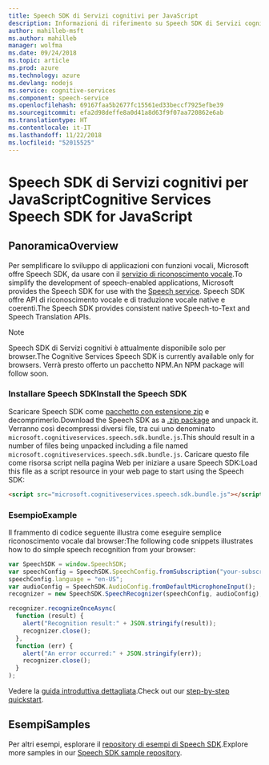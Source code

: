 ```yaml
---
title: Speech SDK di Servizi cognitivi per JavaScript
description: Informazioni di riferimento su Speech SDK di Servizi cognitivi per JavaScript
author: mahilleb-msft
ms.author: mahilleb
manager: wolfma
ms.date: 09/24/2018
ms.topic: article
ms.prod: azure
ms.technology: azure
ms.devlang: nodejs
ms.service: cognitive-services
ms.component: speech-service
ms.openlocfilehash: 69167faa5b2677fc15561ed33beccf7925efbe39
ms.sourcegitcommit: efa2d98deffe8a0d41a8d63f9f07aa720862e6ab
ms.translationtype: HT
ms.contentlocale: it-IT
ms.lasthandoff: 11/22/2018
ms.locfileid: "52015525"
---
```

# <a name="cognitive-services-speech-sdk-for-javascript"></a><span data-ttu-id="d4c8d-103">Speech SDK di Servizi cognitivi per JavaScript</span><span class="sxs-lookup"><span data-stu-id="d4c8d-103">Cognitive Services Speech SDK for JavaScript</span></span>

## <a name="overview"></a><span data-ttu-id="d4c8d-104">Panoramica</span><span class="sxs-lookup"><span data-stu-id="d4c8d-104">Overview</span></span>

<span data-ttu-id="d4c8d-105">Per semplificare lo sviluppo di applicazioni con funzioni vocali, Microsoft offre Speech SDK, da usare con il [servizio di riconoscimento vocale](https://aka.ms/csspeech).</span><span class="sxs-lookup"><span data-stu-id="d4c8d-105">To simplify the development of speech-enabled applications, Microsoft provides the Speech SDK for use with the [Speech service](https://aka.ms/csspeech).</span></span>
<span data-ttu-id="d4c8d-106">Speech SDK offre API di riconoscimento vocale e di traduzione vocale native e coerenti.</span><span class="sxs-lookup"><span data-stu-id="d4c8d-106">The Speech SDK provides consistent native Speech-to-Text and Speech Translation APIs.</span></span>

> [!NOTE]
> <span data-ttu-id="d4c8d-107">Speech SDK di Servizi cognitivi è attualmente disponibile solo per browser.</span><span class="sxs-lookup"><span data-stu-id="d4c8d-107">The Cognitive Services Speech SDK is currently available only for browsers.</span></span>
> <span data-ttu-id="d4c8d-108">Verrà presto offerto un pacchetto NPM.</span><span class="sxs-lookup"><span data-stu-id="d4c8d-108">An NPM package will follow soon.</span></span>

### <a name="install-the-speech-sdk"></a><span data-ttu-id="d4c8d-109">Installare Speech SDK</span><span class="sxs-lookup"><span data-stu-id="d4c8d-109">Install the Speech SDK</span></span>

<span data-ttu-id="d4c8d-110">Scaricare Speech SDK come [pacchetto con estensione zip](https://aka.ms/csspeech/jsbrowserpackage) e decomprimerlo.</span><span class="sxs-lookup"><span data-stu-id="d4c8d-110">Download the Speech SDK as a [.zip package](https://aka.ms/csspeech/jsbrowserpackage) and unpack it.</span></span>
<span data-ttu-id="d4c8d-111">Verranno così decompressi diversi file, tra cui uno denominato `microsoft.cognitiveservices.speech.sdk.bundle.js`.</span><span class="sxs-lookup"><span data-stu-id="d4c8d-111">This should result in a number of files being unpacked including a file named `microsoft.cognitiveservices.speech.sdk.bundle.js`.</span></span>
<span data-ttu-id="d4c8d-112">Caricare questo file come risorsa script nella pagina Web per iniziare a usare Speech SDK:</span><span class="sxs-lookup"><span data-stu-id="d4c8d-112">Load this file as a script resource in your web page to start using the Speech SDK:</span></span>

```html
<script src="microsoft.cognitiveservices.speech.sdk.bundle.js"></script>
```

### <a name="example"></a><span data-ttu-id="d4c8d-113">Esempio</span><span class="sxs-lookup"><span data-stu-id="d4c8d-113">Example</span></span> 

<span data-ttu-id="d4c8d-114">Il frammento di codice seguente illustra come eseguire semplice riconoscimento vocale dal browser:</span><span class="sxs-lookup"><span data-stu-id="d4c8d-114">The following code snippets illustrates how to do simple speech recognition from your browser:</span></span>

```javascript 
var SpeechSDK = window.SpeechSDK;
var speechConfig = SpeechSDK.SpeechConfig.fromSubscription("your-subscription-key", "your-service-region");
speechConfig.language = "en-US";
var audioConfig = SpeechSDK.AudioConfig.fromDefaultMicrophoneInput();
recognizer = new SpeechSDK.SpeechRecognizer(speechConfig, audioConfig);

recognizer.recognizeOnceAsync(
  function (result) {
    alert("Recognition result:" + JSON.stringify(result));
    recognizer.close();
  },
  function (err) {
    alert("An error occurred:" + JSON.stringify(err));
    recognizer.close();
  }
);
``` 

<span data-ttu-id="d4c8d-115">Vedere la [guida introduttiva dettagliata](/azure/cognitive-services/speech-service/quickstart-js-browser).</span><span class="sxs-lookup"><span data-stu-id="d4c8d-115">Check out our [step-by-step quickstart](/azure/cognitive-services/speech-service/quickstart-js-browser).</span></span>

## <a name="samples"></a><span data-ttu-id="d4c8d-116">Esempi</span><span class="sxs-lookup"><span data-stu-id="d4c8d-116">Samples</span></span>

<span data-ttu-id="d4c8d-117">Per altri esempi, esplorare il [repository di esempi di Speech SDK](https://aka.ms/csspeech/samples).</span><span class="sxs-lookup"><span data-stu-id="d4c8d-117">Explore more samples in our [Speech SDK sample repository](https://aka.ms/csspeech/samples).</span></span>
